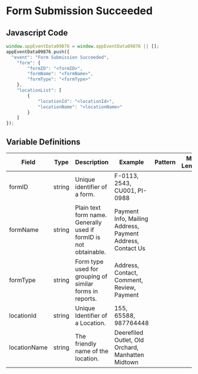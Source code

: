 # Form Submission Succeeded

### 

## Javascript Code
```js
window.appEventData09876 = window.appEventData09876 || [];
appEventData09876.push({
  "event": "Form Submission Succeeded",
    "form": {
        "formID": "<formID>",
        "formName": "<formName>",
        "formType": "<formType>"
    },
    "locationList": [
        {
            "locationId": "<locationId>",
            "locationName": "<locationName>"
        }
    ]
});
```

## Variable Definitions

|Field|Type|Description|Example|Pattern|Min Length|Max Length|Minimum|Maximum|Multiple Of|
| --- | --- | --- | --- | --- | --- | --- | --- | --- | --- |
|formID|string|Unique identifier of a form. |F-0113, 2543, CU001, PI-0988|||||||
|formName|string|Plain text form name. Generally used if formID is not obtainable. |Payment Info, Mailing Address, Payment Address, Contact Us|||||||
|formType|string|Form type used for grouping of similar forms in reports.  |Address, Contact, Comment, Review, Payment|||||||
|locationId|string|Unique Identifier of a Location. |155, 65588, 987764448|||||||
|locationName|string|The friendly name of the location.|Deerefiled Outlet, Old Orchard, Manhatten Midtown|||||||



